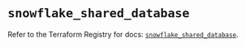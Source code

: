 # `snowflake_shared_database`

Refer to the Terraform Registry for docs: [`snowflake_shared_database`](https://registry.terraform.io/providers/snowflakedb/snowflake/2.8.0/docs/resources/shared_database).
